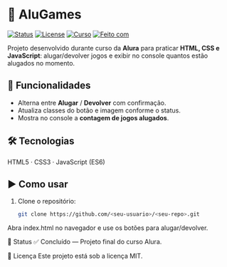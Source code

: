 # 🎲 AluGames

[![Status](https://img.shields.io/badge/status-concluído-brightgreen)]()
[![License](https://img.shields.io/badge/license-MIT-blue)]()
[![Curso](https://img.shields.io/badge/projeto-Alura-blueviolet)]()
[![Feito com](https://img.shields.io/badge/feito%20com-HTML%20%7C%20CSS%20%7C%20JS-orange)]()

Projeto desenvolvido durante curso da **Alura** para praticar **HTML, CSS e JavaScript**: alugar/devolver jogos e exibir no console quantos estão alugados no momento.

## 🚀 Funcionalidades
- Alterna entre **Alugar** / **Devolver** com confirmação.
- Atualiza classes do botão e imagem conforme o status.
- Mostra no console a **contagem de jogos alugados**.

## 🛠 Tecnologias
HTML5 · CSS3 · JavaScript (ES6)

## ▶️ Como usar
1. Clone o repositório:
   ```bash
   git clone https://github.com/<seu-usuario>/<seu-repo>.git

Abra index.html no navegador e use os botões para alugar/devolver.

📌 Status
✅ Concluído — Projeto final do curso Alura.

📄 Licença
Este projeto está sob a licença MIT.
